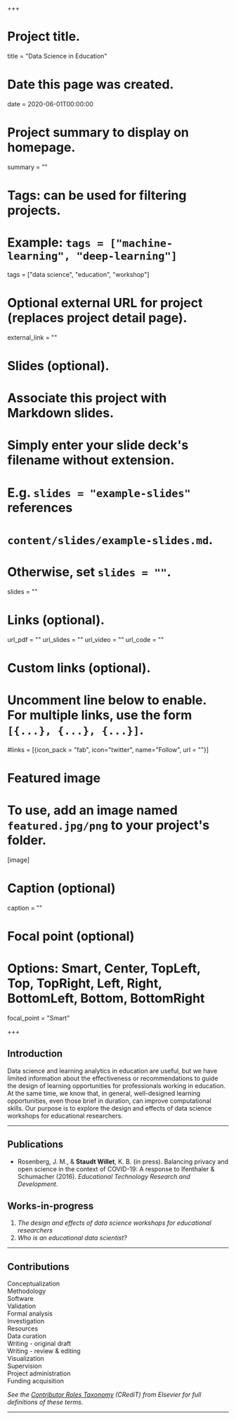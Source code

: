 +++
# Project title.
title = "Data Science in Education"

# Date this page was created.
date = 2020-06-01T00:00:00

# Project summary to display on homepage.
summary = ""

# Tags: can be used for filtering projects.
# Example: `tags = ["machine-learning", "deep-learning"]`
tags = ["data science", "education", "workshop"]

# Optional external URL for project (replaces project detail page).
external_link = ""

# Slides (optional).
#   Associate this project with Markdown slides.
#   Simply enter your slide deck's filename without extension.
#   E.g. `slides = "example-slides"` references 
#   `content/slides/example-slides.md`.
#   Otherwise, set `slides = ""`.
slides = ""

# Links (optional).
url_pdf = ""
url_slides = ""
url_video = ""
url_code = ""

# Custom links (optional).
#   Uncomment line below to enable. For multiple links, use the form `[{...}, {...}, {...}]`.
#links = [{icon_pack = "fab", icon="twitter", name="Follow", url = ""}]

# Featured image
# To use, add an image named `featured.jpg/png` to your project's folder. 
[image]
  # Caption (optional)
  caption = ""
  
  # Focal point (optional)
  # Options: Smart, Center, TopLeft, Top, TopRight, Left, Right, BottomLeft, Bottom, BottomRight
  focal_point = "Smart"
  
+++

## Introduction

Data science and learning analytics in education are useful, but we have limited information about the effectiveness or recommendations to guide the design of learning opportunities for professionals working in education. At the same time, we know that, in general, well-designed learning opportunities, even those brief in duration, can improve computational skills. Our purpose is to explore the design and effects of data science workshops for educational researchers. 

---

## Publications

- Rosenberg, J. M., & **Staudt Willet**, K. B. (in press). Balancing privacy and open science in the context of COVID-19: A response to Ifenthaler & Schumacher (2016). *Educational Technology Research and Development*.

## Works-in-progress

1. *The design and effects of data science workshops for educational researchers*
1. *Who is an educational data scientist?*

---

## Contributions

<i class="fas fa-check"></i> Conceptualization  
<i class="fas fa-check"></i> Methodology  
<i class="fas fa-check"></i> Software  
<i class="fas fa-check"></i> Validation  
<i class="fas fa-check"></i> Formal analysis  
<i class="fas fa-check"></i> Investigation  
<i class="fas fa-times"></i> Resources  
<i class="fas fa-times"></i> Data curation   
<i class="fas fa-check"></i> Writing - original draft  
<i class="fas fa-check"></i> Writing - review & editing  
<i class="fas fa-times"></i> Visualization  
<i class="fas fa-times"></i> Supervision  
<i class="fas fa-times"></i> Project administration  
<i class="fas fa-times"></i> Funding acquisition 

*See the [Contributor Roles Taxonomy](https://www.elsevier.com/authors/journal-authors/policies-and-ethics/credit-author-statement) (CRediT) from Elsevier for full definitions of these terms.*

---
